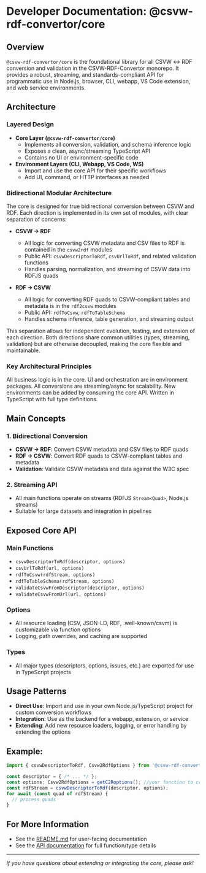 # Developer Documentation: @csvw-rdf-convertor/core

## Overview

`@csvw-rdf-convertor/core` is the foundational library for all CSVW ↔ RDF conversion and validation in the CSVW-RDF-Convertor monorepo. It provides a robust, streaming, and standards-compliant API for programmatic use in Node.js, browser, CLI, webapp, VS Code extension, and web service environments.

## Architecture

### Layered Design

- **Core Layer (`@csvw-rdf-convertor/core`)**
  - Implements all conversion, validation, and schema inference logic
  - Exposes a clean, async/streaming TypeScript API
  - Contains no UI or environment-specific code
- **Environment Layers (CLI, Webapp, VS Code, WS)**
  - Import and use the core API for their specific workflows
  - Add UI, command, or HTTP interfaces as needed

### Bidirectional Modular Architecture

The core is designed for true bidirectional conversion between CSVW and RDF. Each direction is implemented in its own set of modules, with clear separation of concerns:

- **CSVW → RDF**
  - All logic for converting CSVW metadata and CSV files to RDF is contained in the `csvw2rdf` modules 
  - Public API: `csvwDescriptorToRdf`, `csvUrlToRdf`, and related validation functions
  - Handles parsing, normalization, and streaming of CSVW data into RDFJS quads

- **RDF → CSVW**
  - All logic for converting RDF quads to CSVW-compliant tables and metadata is in the `rdf2csvw` modules 
  - Public API: `rdfToCsvw`, `rdfToTableSchema`
  - Handles schema inference, table generation, and streaming output

This separation allows for independent evolution, testing, and extension of each direction. Both directions share common utilities (types, streaming, validation) but are otherwise decoupled, making the core flexible and maintainable.

### Key Architectural Principles
All business logic is in the core. UI and orchestration are in environment packages.
All conversions are streaming/async for scalability.
New environments can be added by consuming the core API.
Written in TypeScript with full type definitions.

## Main Concepts

### 1. Bidirectional Conversion
- **CSVW → RDF**: Convert CSVW metadata and CSV files to RDF quads
- **RDF → CSVW**: Convert RDF quads to CSVW-compliant tables and metadata
- **Validation**: Validate CSVW metadata and data against the W3C spec

### 2. Streaming API
- All main functions operate on streams (RDFJS `Stream<Quad>`, Node.js streams)
- Suitable for large datasets and integration in pipelines


## Exposed Core API 

### Main Functions
- `csvwDescriptorToRdf(descriptor, options)`
- `csvUrlToRdf(url, options)`
- `rdfToCsvw(rdfStream, options)`
- `rdfToTableSchema(rdfStream, options)`
- `validateCsvwFromDescriptor(descriptor, options)`
- `validateCsvwFromUrl(url, options)`

### Options
- All resource loading (CSV, JSON-LD, RDF, .well-known/csvm) is customizable via function options
- Logging, path overrides, and caching are supported

### Types
- All major types (descriptors, options, issues, etc.) are exported for use in TypeScript projects

## Usage Patterns

- **Direct Use**: Import and use in your own Node.js/TypeScript project for custom conversion workflows
- **Integration**: Use as the backend for a webapp, extension, or service
- **Extending**: Add new resource loaders, logging, or error handling by extending the options

## Example: 

```typescript
import { csvwDescriptorToRdf, Csvw2RdfOptions } from '@csvw-rdf-convertor/core';

const descriptor = { /* ... */ };
const options: Csvw2RdfOptions = getC2Roptions(); //your function to create options object
const rdfStream = csvwDescriptorToRdf(descriptor, options);
for await (const quad of rdfStream) {
  // process quads
}
```

## For More Information
- See the [README.md](./README.md) for user-facing documentation
- See the [API documentation](https://s0ft1.github.io/CSVW-RDF-convertor/) for full function/type details 

---

*If you have questions about extending or integrating the core, please ask!*
